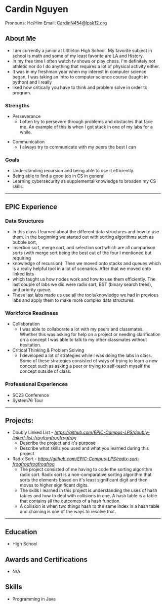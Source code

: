 # Cardin Nguyen
Pronouns: He/Him
Email: CardinN454@lpsk12.org
## About Me
* I am currently a junior at Littleton High School. My favorite subject in school is math and some of my least favorite are LA and History. 
* In my free time I often watch tv shows or play chess. I'm definitely not athletic nor do I do anything that requires a lot of physical activity either.
* It was in my freshman year when my interest in computer science began, I was taking an intro to computer science course (taught in python) and I really
* liked how critically you have to think and problem solve in order to program.

### Strengths
- Perseverance
  * I often try to persevere through problems and obstacles that face me. An example of this is when I got stuck in one of my labs for a while.
* Communication
  * I always try to communicate with my peers the best I can
### Goals
- Understanding recursion and being able to use it efficiently.
- Being able to find a good job in CS in general
- Learning cybersecurity as supplemental knowledge to broaden my CS skills.

---
## EPIC Experience

### Data Structures
* In this class I learned about the different data structures and how to use them. In the beginning we started out with sorting algorithms such as bubble sort,
* insertion sort, merge sort, and selection sort which are all comparison sorts (with merge sort being the best out of the four I mentioned but requiring 
* knowledge of recursion). Then we moved onto stacks and queues which is a really helpful tool in a lot of scenarios. After that we moved onto linked lists
* which taught us how nodes work and how to use them efficiently. The last couple of labs we did were radix sort, BST (binary search trees), and priority queue.
* These last labs made us use all the tools/knowledge we had in previous labs and apply them to make more complex data structures. 
 
### Workforce Readiness
* Collaboration
    * I was able to collaborate a lot with my peers and classmates. Whether this was asking for help on a project or needing clarification on a concept I was able to talk to my other classmates without hesitation.
* Critical Thinking & Problem Solving
  * I developed a lot of strategies while I was doing the labs in class. Some of these strategies consisted of ways of trying to learn a new concept such as asking a peer or trying to self-teach myself the concept outside of class.

### Professional Experiences
- SC23 Conference
- System76 Tour

---
## Projects:
-  Doubly Linked List - *https://github.com/EPIC-Campus-LPS/doubly-linked-list-frogfrogfrogfrogfrog*
    - Describe the project and it's purpose
    - Describe what skills you used and what you learned during this project
- Radix Sort - *https://github.com/EPIC-Campus-LPS/radix-sort-frogfrogfrogfrogfrog*
    - The project consisted of me having to code the sorting algorithm radix sort. Radix sort is a non-comparative sorting algorithm that sorts the elements based on it's least significant digit and then moves to higher significant digits.
    - The skills I learned in this project is understanding the uses of hash tables and how to deal with collisions in one. A hash table is a table that contains all the outcomes of a hash function.
    - A collision is when two things hash to the same index in a hash table and chaining is one of the ways to resolve that.

---

## Education
- High School 
## Awards and Certifications
- N/A
## Skills
- Programming in Java
